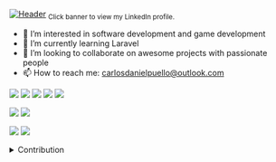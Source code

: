 

[![Header](https://i.imgur.com/cDhu2oP.png "Header")](https://www.linkedin.com/in/carlospuello/)
<sub>Click banner to view my LinkedIn profile.</sub>

- 👀 I’m interested in software development and game development
- 🌱 I’m currently learning Laravel
- 💞️ I’m looking to collaborate on awesome projects with passionate people
- 📫 How to reach me: carlosdanielpuello@outlook.com


![](https://img.shields.io/badge/Code-Python-informational?style=flat&logo=python&logoColor=white&color=43a047)
![](https://img.shields.io/badge/Code-Golang-informational?style=flat&logo=go&logoColor=white&color=43a047)
![](https://img.shields.io/badge/Code-Java-informational?style=flat&logo=java&logoColor=white&color=43a047)
![](https://img.shields.io/badge/Code-Javascript-informational?style=flat&logo=javascript&logoColor=white&color=43a047)
![](https://img.shields.io/badge/Code-React-informational?style=flat&logo=react&logoColor=white&color=43a047)

![](https://img.shields.io/badge/Tools-MySQL-informational?style=flat&logo=mysql&logoColor=white&color=00766c)
![](https://img.shields.io/badge/Tools-MongoDB-informational?style=flat&logo=mongodb&logoColor=white&color=00766c)

![](https://img.shields.io/badge/Shell-Bash-informational?style=flat&logo=gnu-bash&logoColor=white&color=0095a8)
![](https://img.shields.io/badge/Shell-Terminal-informational?style=flat&logo=windows-terminal&logoColor=white&color=0095a8)

<details>
  <summary>Contribution</summary>

  <img align="left" alt="CarlosPuello's GitHub Stats" src="https://github-readme-stats.vercel.app/api?username=CarlosPuello&show_icons=true&hide_border=true" />

</details>
<!---
CarlosPuello/CarlosPuello is a ✨ special ✨ repository because its `README.md` (this file) appears on your GitHub profile.
You can click the Preview link to take a look at your changes.
--->
